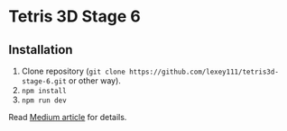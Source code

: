# Tetris 3D Stage 6

## Installation

1. Clone repository (`git clone https://github.com/lexey111/tetris3d-stage-6.git` or other way).
2. `npm install`
3. `npm run dev`


Read [Medium article](https://medium.com/@lexeykoshkin/creating-a-3d-tetris-game-for-dummies-like-me-vii) for details.

